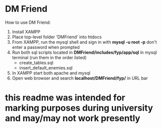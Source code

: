 # DM Friend #
How to use DM Friend:

1. Install XAMPP
2. Place top-level folder 'DMFriend' into htdocs
4. From XAMPP, run the mysql shell and sign in with **mysql -u root -p** don't enter a password when prompted
3. Run both sql scripts located in **DMFriend/includes/fyp/app/sql** in mysql terminal (run them in the order listed)
    - create_tables.sql
    - insert_default_enemies.sql
4. In XAMPP start both apache and mysql
5. Open web browser and search **localhost/DMFriend/fyp/** in URL bar

# this readme was intended for marking purposes during university and may/may not work presently #
